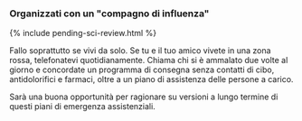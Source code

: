 ### Organizzati con un "compagno di influenza"

{% include pending-sci-review.html %}

Fallo soprattutto se vivi da solo. Se tu e il tuo amico vivete in una zona rossa, telefonatevi quotidianamente. Chiama chi si è ammalato due volte al giorno e concordate un programma di consegna senza contatti di cibo, antidolorifici e farmaci, oltre a un piano di assistenza delle persone a carico.

Sarà una buona opportunità per ragionare su versioni a lungo termine di questi piani di emergenza assistenziali.

